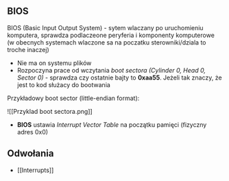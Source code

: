 ## BIOS
BIOS (Basic Input Output System) - sytem wlaczany po uruchomieniu komputera, sprawdza podlaczeone peryferia i komponenty komputerowe (w obecnych systemach wlaczone sa na poczatku sterowniki/dziala to troche inaczej)

- Nie ma on systemu plików
- Rozpoczyna prace od wczytania *boot sectora (Cylinder 0, Head 0, Sector 0)* - sprawdza czy ostatnie bajty to **0xaa55**. Jeżeli tak znaczy, że jest to kod służacy do bootwania

Przykładowy boot sector (little-endian format):

![[Przyklad boot sectora.png]]

- **BIOS** ustawia *Interrupt Vector Table* na początku pamięci (fizyczny adres 0x0)


## Odwołania
- [[Interrupts]]